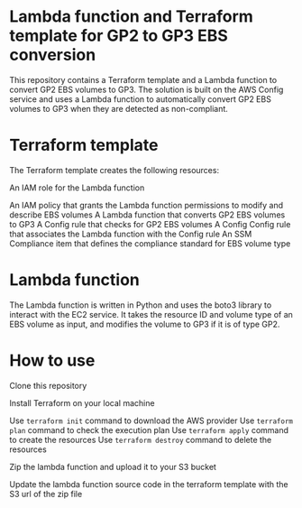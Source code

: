 # Lambda function and Terraform template for GP2 to GP3 EBS conversion

This repository contains a Terraform template and a Lambda function to convert GP2 EBS volumes to GP3. The solution is built on the AWS Config service and uses a Lambda function to automatically convert GP2 EBS volumes to GP3 when they are detected as non-compliant.

#  Terraform template
The Terraform template creates the following resources:

An IAM role for the Lambda function

An IAM policy that grants the Lambda function permissions to modify and describe EBS volumes
A Lambda function that converts GP2 EBS volumes to GP3
A Config rule that checks for GP2 EBS volumes
A Config Config rule that associates the Lambda function with the Config rule
An SSM Compliance item that defines the compliance standard for EBS volume type 

#  Lambda function
The Lambda function is written in Python and uses the boto3 library to interact with the EC2 service. It takes the resource ID and volume type of an EBS volume as input, and modifies the volume to GP3 if it is of type GP2.


# How to use
Clone this repository

Install Terraform on your local machine

Use `terraform init` command to download the AWS provider
Use `terraform plan` command to check the execution plan
Use `terraform apply` command to create the resources
Use `terraform destroy` command to delete the resources

Zip the lambda function and upload it to your S3 bucket

Update the lambda function source code in the terraform template with the S3 url of the zip file
